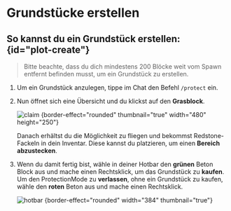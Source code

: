 <show-structure depth="0"/>

# Grundstücke erstellen

## So kannst du ein Grundstück erstellen: {id="plot-create"}

> Bitte beachte, dass du dich mindestens 200 Blöcke weit vom Spawn entfernt befinden musst, um ein
> Grundstück zu erstellen.
>

1. Um ein Grundstück anzulegen, tippe im Chat den Befehl `/protect` ein.
2. Nun öffnet sich eine Übersicht und du klickst auf den **Grasblock**.

   ![claim](plot-menu-creation.png) {border-effect="rounded" thumbnail="true" width="480"
   height="250"}

   Danach erhältst du die Möglichkeit zu fliegen und bekommst Redstone-Fackeln in dein Inventar.
   Diese kannst du platzieren, um einen **Bereich abzustecken**.

3. Wenn du damit fertig bist, wähle in deiner Hotbar den **grünen** Beton Block aus und mache
   einen <shortcut>Rechtsklick</shortcut>, um das Grundstück zu **kaufen**.\
   Um den ProtectionMode zu **verlassen**, ohne ein Grundstück zu kaufen, wähle den **roten** Beton
   aus und mache einen <shortcut>Rechtsklick</shortcut>.

   ![hotbar](plot-create-confirm-cancel.png) {border-effect="rounded" width="384" thumbnail="true"}